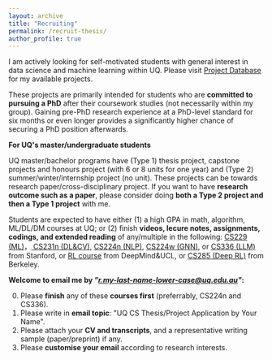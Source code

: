 ```yaml
---
layout: archive
title: "Recruiting"
permalink: /recruit-thesis/
author_profile: true
---
```


I am actively looking for self-motivated students with general interest in data science and machine learning within UQ. Please visit <a href="https://student.eait.uq.edu.au/projects/?semester_id%5B%5D=7520&school_id%5B%5D=itee&q=&sendButton=" target="_blank"> Project Database</a> for my available projects.

These projects are primarily intended for students who are **committed to pursuing a PhD** after their coursework studies (not necessarily within my group). Gaining pre-PhD research experience at a PhD-level standard for six months or even longer provides a significantly higher chance of securing a PhD position afterwards.

**For UQ's master/undergraduate students**

UQ master/bachelor programs have (Type 1) thesis project, capstone projects and honours project (with 6 or 8 units for one year) and (Type 2) summer/winter/internship project (no unit). These projects can be towards research paper/cross-disciplinary project. If you want to have **research outcome such as a paper**, please consider doing **both a Type 2 project and then a Type 1 project** with me. 
  
Students are expected to have either (1) a high GPA in math, algorithm, ML/DL/DM courses at UQ; or (2) finish **videos, lecure notes, assignments, codings, and extended reading** of any/multiple in the following: <a href="https://www.youtube.com/playlist?list=PLoROMvodv4rMiGQp3WXShtMGgzqpfVfbU" target="_blank"> CS229 (ML)</a>，<a href="https://www.youtube.com/playlist?list=PLoROMvodv4rOmsNzYBMe0gJY2XS8AQg16" target="_blank"> CS231n (DL&CV)</a>, <a href="https://www.youtube.com/playlist?list=PLoROMvodv4rOaMFbaqxPDoLWjDaRAdP9D" target="_blank"> CS224n (NLP)</a>, <a href="https://www.youtube.com/playlist?list=PLoROMvodv4rPLKxIpqhjhPgdQy7imNkDn" target="_blank"> CS224w (GNN)</a>, or <a href="https://stanford-cs336.github.io/" target="_blank"> CS336 (LLM)</a> from Stanford, or <a href="https://www.youtube.com/playlist?list=PLqYmG7hTraZDM-OYHWgPebj2MfCFzFObQ" target="_blank"> RL course</a> from DeepMind&UCL, or <a href="https://www.youtube.com/playlist?list=PL_iWQOsE6TfXxKgI1GgyV1B_Xa0DxE5eH" target="_blank"> CS285 (Deep RL)</a> from Berkeley.

**Welcome to email me by *"r.my-last-name-lower-case@uq.edu.au"*:**

0. Please **finish** any of these **courses first** (preferrably, CS224n and CS336).
1. Please write in **email topic**: "UQ CS Thesis/Project Application by Your Name".
2. Please attach your **CV and transcripts**, and a representative writing sample (paper/preprint) if any.
3. Please **customise your email** according to research interests.
